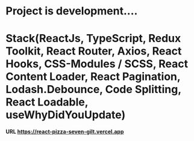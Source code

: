 **Project is development....**
=====================
Stack(ReactJs, TypeScript, Redux Toolkit, React Router, Axios, React Hooks, CSS-Modules / SCSS, React Content Loader, React Pagination, Lodash.Debounce, Code Splitting, React Loadable, useWhyDidYouUpdate)
=====================
**URL https://react-pizza-seven-gilt.vercel.app**
